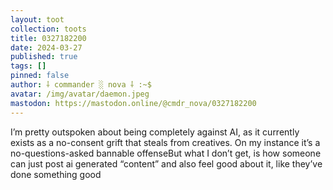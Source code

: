 ```yaml
---
layout: toot
collection: toots
title: 0327182200
date: 2024-03-27
published: true
tags: []
pinned: false
author: ⸸ commander ░ nova ⸸ :~$
avatar: /img/avatar/daemon.jpeg
mastodon: https://mastodon.online/@cmdr_nova/0327182200
---
```


I’m pretty outspoken about being completely against AI, as it currently exists as a no-consent grift that steals from creatives. On my instance it’s a no-questions-asked bannable offenseBut what I don’t get, is how someone can just post ai generated “content” and also feel good about it, like they’ve done something good

